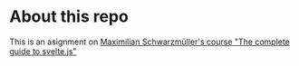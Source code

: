# About this repo

This is an asignment on [Maximilian Schwarzmüller's course "The complete guide to svelte.js"](https://www.udemy.com/course/sveltejs-the-complete-guide/learn/lecture/14689492#overview)